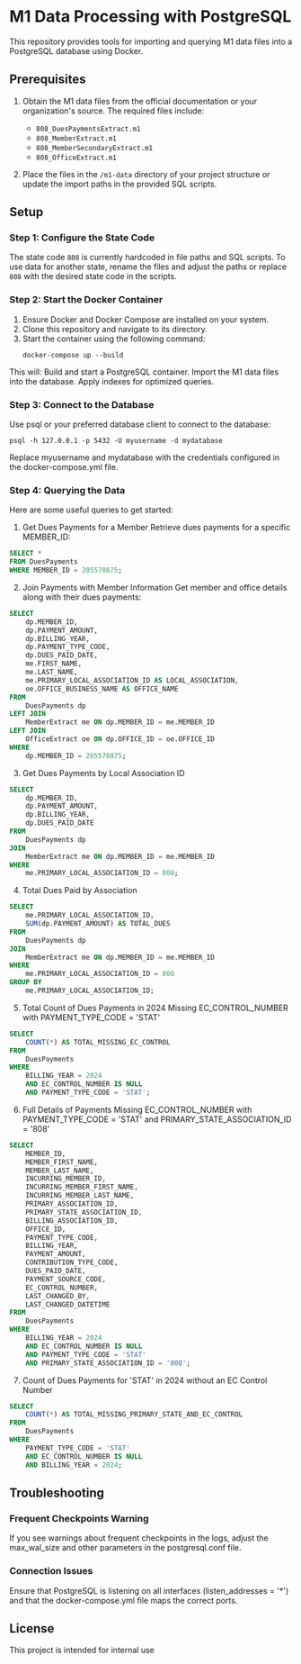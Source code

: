 # M1 Data Processing with PostgreSQL

This repository provides tools for importing and querying M1 data files into a PostgreSQL database using Docker.

## Prerequisites

1. Obtain the M1 data files from the official documentation or your organization's source. The required files include:
   - `808_DuesPaymentsExtract.m1`
   - `808_MemberExtract.m1`
   - `808_MemberSecondaryExtract.m1`
   - `808_OfficeExtract.m1`

2. Place the files in the `/m1-data` directory of your project structure or update the import paths in the provided SQL scripts.

## Setup

### Step 1: Configure the State Code
The state code `808` is currently hardcoded in file paths and SQL scripts. To use data for another state, rename the files and adjust the paths or replace `808` with the desired state code in the scripts.

### Step 2: Start the Docker Container
1. Ensure Docker and Docker Compose are installed on your system.
2. Clone this repository and navigate to its directory.
3. Start the container using the following command:
   ```console
   docker-compose up --build
    ```

This will:
Build and start a PostgreSQL container.
Import the M1 data files into the database.
Apply indexes for optimized queries.

### Step 3: Connect to the Database
Use psql or your preferred database client to connect to the database:
   ```console
   psql -h 127.0.0.1 -p 5432 -U myusername -d mydatabase
   ```

Replace myusername and mydatabase with the credentials configured in the docker-compose.yml file.

### Step 4: Querying the Data
Here are some useful queries to get started:

1. Get Dues Payments for a Member
Retrieve dues payments for a specific MEMBER_ID:
``` sql
SELECT * 
FROM DuesPayments 
WHERE MEMBER_ID = 205578875;

```
2. Join Payments with Member Information
Get member and office details along with their dues payments:
``` sql
SELECT 
    dp.MEMBER_ID, 
    dp.PAYMENT_AMOUNT, 
    dp.BILLING_YEAR, 
    dp.PAYMENT_TYPE_CODE, 
    dp.DUES_PAID_DATE, 
    me.FIRST_NAME, 
    me.LAST_NAME, 
    me.PRIMARY_LOCAL_ASSOCIATION_ID AS LOCAL_ASSOCIATION, 
    oe.OFFICE_BUSINESS_NAME AS OFFICE_NAME
FROM 
    DuesPayments dp
LEFT JOIN 
    MemberExtract me ON dp.MEMBER_ID = me.MEMBER_ID
LEFT JOIN 
    OfficeExtract oe ON dp.OFFICE_ID = oe.OFFICE_ID
WHERE 
    dp.MEMBER_ID = 205578875;

```


3. Get Dues Payments by Local Association ID
``` sql
SELECT 
    dp.MEMBER_ID, 
    dp.PAYMENT_AMOUNT, 
    dp.BILLING_YEAR, 
    dp.DUES_PAID_DATE
FROM 
    DuesPayments dp
JOIN 
    MemberExtract me ON dp.MEMBER_ID = me.MEMBER_ID
WHERE 
    me.PRIMARY_LOCAL_ASSOCIATION_ID = 808;
```


4. Total Dues Paid by Association
``` sql
SELECT 
    me.PRIMARY_LOCAL_ASSOCIATION_ID, 
    SUM(dp.PAYMENT_AMOUNT) AS TOTAL_DUES
FROM 
    DuesPayments dp
JOIN 
    MemberExtract me ON dp.MEMBER_ID = me.MEMBER_ID
WHERE 
    me.PRIMARY_LOCAL_ASSOCIATION_ID = 808
GROUP BY 
    me.PRIMARY_LOCAL_ASSOCIATION_ID;
```

5. Total Count of Dues Payments in 2024 Missing EC_CONTROL_NUMBER with PAYMENT_TYPE_CODE = 'STAT'
``` sql
SELECT 
    COUNT(*) AS TOTAL_MISSING_EC_CONTROL
FROM 
    DuesPayments
WHERE 
    BILLING_YEAR = 2024
    AND EC_CONTROL_NUMBER IS NULL
    AND PAYMENT_TYPE_CODE = 'STAT';
```

6. Full Details of Payments Missing EC_CONTROL_NUMBER with PAYMENT_TYPE_CODE = 'STAT' and PRIMARY_STATE_ASSOCIATION_ID = '808'

``` sql 
SELECT 
    MEMBER_ID, 
    MEMBER_FIRST_NAME, 
    MEMBER_LAST_NAME, 
    INCURRING_MEMBER_ID, 
    INCURRING_MEMBER_FIRST_NAME, 
    INCURRING_MEMBER_LAST_NAME, 
    PRIMARY_ASSOCIATION_ID, 
    PRIMARY_STATE_ASSOCIATION_ID, 
    BILLING_ASSOCIATION_ID, 
    OFFICE_ID, 
    PAYMENT_TYPE_CODE, 
    BILLING_YEAR, 
    PAYMENT_AMOUNT, 
    CONTRIBUTION_TYPE_CODE, 
    DUES_PAID_DATE, 
    PAYMENT_SOURCE_CODE, 
    EC_CONTROL_NUMBER, 
    LAST_CHANGED_BY, 
    LAST_CHANGED_DATETIME
FROM 
    DuesPayments
WHERE 
    BILLING_YEAR = 2024
    AND EC_CONTROL_NUMBER IS NULL
    AND PAYMENT_TYPE_CODE = 'STAT'
    AND PRIMARY_STATE_ASSOCIATION_ID = '808';

```
7. Count of Dues Payments for 'STAT'  in 2024 without an EC Control Number
``` sql
SELECT 
    COUNT(*) AS TOTAL_MISSING_PRIMARY_STATE_AND_EC_CONTROL
FROM 
    DuesPayments
WHERE 
    PAYMENT_TYPE_CODE = 'STAT'
    AND EC_CONTROL_NUMBER IS NULL
    AND BILLING_YEAR = 2024;

```


## Troubleshooting
### Frequent Checkpoints Warning
If you see warnings about frequent checkpoints in the logs, adjust the max_wal_size and other parameters in the postgresql.conf file.

### Connection Issues
Ensure that PostgreSQL is listening on all interfaces (listen_addresses = '*') and that the docker-compose.yml file maps the correct ports.

##  License
This project is intended for internal use 